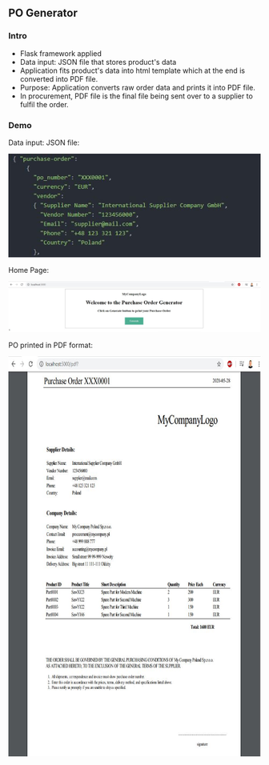 <h2>PO Generator</h2>
<h3>Intro</h3>
<ul>
  <li>Flask framework applied</li>
  <li>Data input: JSON file that stores product's data</li>
  <li>Application fits product's data into html template which at the end is converted into PDF file.</li>
  <li>Purpose: Application converts raw order data and prints it into PDF file.</li>
  <li>In procurement, PDF file is the final file being sent over to a supplier to fulfil the order.</li>
</ul>

<h3>Demo</h3>
<p>Data input: JSON file:</p>
<img src="images/json.JPG">

<p>Home Page:</p>
<img src="images/po_generator.JPG">

<p>PO printed in PDF format:</p>
<img src="images/po_pdf.JPG" width="750" height="800">
